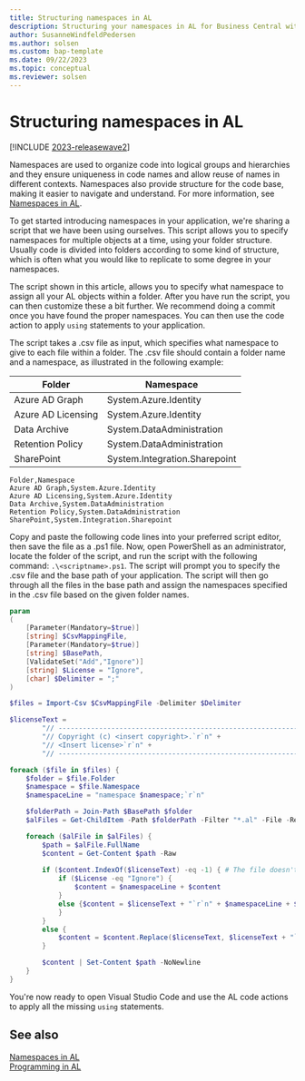 ```yaml
---
title: Structuring namespaces in AL
description: Structuring your namespaces in AL for Business Central with script code example.
author: SusanneWindfeldPedersen
ms.author: solsen
ms.custom: bap-template
ms.date: 09/22/2023
ms.topic: conceptual
ms.reviewer: solsen
---
```


# Structuring namespaces in AL

[!INCLUDE [2023-releasewave2](../includes/2023-releasewave2.md)]

Namespaces are used to organize code into logical groups and hierarchies and they ensure uniqueness in code names and allow reuse of names in different contexts. Namespaces also provide structure for the code base, making it easier to navigate and understand. For more information, see [Namespaces in AL](devenv-namespaces-overview.md).

To get started introducing namespaces in your application, we're sharing a script that we have been using ourselves. This script allows you to specify namespaces for multiple objects at a time, using your folder structure. Usually code is divided into folders according to some kind of structure, which is often what you would like to replicate to some degree in your namespaces. 

The script shown in this article, allows you to specify what namespace to assign all your AL objects within a folder. After you have run the script, you can then customize these a bit further. We recommend doing a commit once you have found the proper namespaces. You can then use the code action to apply `using` statements to your application.

The script takes a .csv file as input, which specifies what namespace to give to each file within a folder. The .csv file should contain a folder name and a namespace, as illustrated in the following example:

| Folder             | Namespace |
|--------------------|-----------|
| Azure AD Graph     | System.Azure.Identity|
| Azure AD Licensing | System.Azure.Identity |
| Data Archive       | System.DataAdministration |
| Retention Policy   | System.DataAdministration |
| SharePoint         | System.Integration.Sharepoint |

```csv
Folder,Namespace
Azure AD Graph,System.Azure.Identity
Azure AD Licensing,System.Azure.Identity
Data Archive,System.DataAdministration
Retention Policy,System.DataAdministration
SharePoint,System.Integration.Sharepoint
```

Copy and paste the following code lines into your preferred script editor, then save the file as a .ps1 file. Now, open PowerShell as an administrator, locate the folder of the script, and run the script with the following command: `.\<scriptname>.ps1`. The script will prompt you to specify the .csv file and the base path of your application. The script will then go through all the files in the base path and assign the namespaces specified in the .csv file based on the given folder names.

```powershell
param
(
    [Parameter(Mandatory=$true)]
    [string] $CsvMappingFile,
    [Parameter(Mandatory=$true)]
    [string] $BasePath,
    [ValidateSet("Add","Ignore")]
    [string] $License = "Ignore",
    [char] $Delimiter = ";"
)

$files = Import-Csv $CsvMappingFile -Delimiter $Delimiter

$licenseText = 
        "// ------------------------------------------------------------------------------------------------`r`n" +
        "// Copyright (c) <insert copyright>.`r`n" + 
        "// <Insert license>`r`n" + 
        "// ------------------------------------------------------------------------------------------------`r`n"

foreach ($file in $files) {
    $folder = $file.Folder
    $namespace = $file.Namespace
    $namespaceLine = "namespace $namespace;`r`n"

    $folderPath = Join-Path $BasePath $folder
    $alFiles = Get-ChildItem -Path $folderPath -Filter "*.al" -File -Recurse

    foreach ($alFile in $alFiles) {
        $path = $alFile.FullName
        $content = Get-Content $path -Raw
                             
        if ($content.IndexOf($licenseText) -eq -1) { # The file doesn't a contain license statement
            if ($License -eq "Ignore") {
                $content = $namespaceLine + $content
            } 
            else {$content = $licenseText + "`r`n" + $namespaceLine + $content # Add a license statement
            }
        } 
        else {
            $content = $content.Replace($licenseText, $licenseText + "`r`n" + $namespaceLine) # Keep the license and add a namespace
        }

        $content | Set-Content $path -NoNewline
    }
}

```

You're now ready to open Visual Studio Code and use the AL code actions to apply all the missing `using` statements.

## See also

[Namespaces in AL](devenv-namespaces-overview.md)  
[Programming in AL](devenv-programming-in-al.md)  